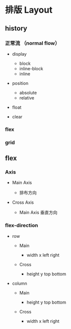 # 排版 Layout

## history

### 正常流 （normal flow）

- display

	- block
	- inline-block
	- inline

- position

	- absolute
	- relative

- float
- clear

### flex

### grid

## flex

### Axis

- Main Axis

	- 排布方向

- Cross Axis

	- Main Axis 垂直方向

### flex-direction

- row

	- Main

		- width x left right

	- Cross

		- height y top bottom

- column

	- Main

		- height y top bottom

	- Cross

		- width x left right

